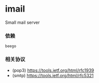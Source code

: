 # imail
Small mail server

### 依赖

```
beego
```





### 相关协议
- (pop3) https://tools.ietf.org/html/rfc1939
- (smtp) https://tools.ietf.org/html/rfc5321